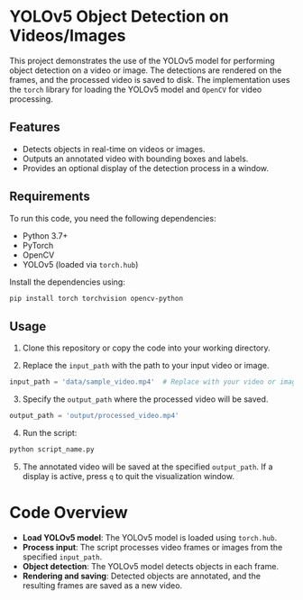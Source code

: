 # YOLOv5 Object Detection on Videos/Images

This project demonstrates the use of the YOLOv5 model for performing object detection on a video or image. The detections are rendered on the frames, and the processed video is saved to disk. The implementation uses the `torch` library for loading the YOLOv5 model and `OpenCV` for video processing.

## Features

- Detects objects in real-time on videos or images.
- Outputs an annotated video with bounding boxes and labels.
- Provides an optional display of the detection process in a window.

## Requirements

To run this code, you need the following dependencies:

- Python 3.7+
- PyTorch
- OpenCV
- YOLOv5 (loaded via `torch.hub`)  

Install the dependencies using:

```bash  
pip install torch torchvision opencv-python
```

## Usage

1. Clone this repository or copy the code into your working directory.

2. Replace the `input_path` with the path to your input video or image.

```python
input_path = 'data/sample_video.mp4'  # Replace with your video or image path
```
   
3. Specify the `output_path` where the processed video will be saved.
   
```python
output_path = 'output/processed_video.mp4'
```
  
4. Run the script:
   
```bash  
python script_name.py
```
  
5. The annotated video will be saved at the specified `output_path`. If a display is active, press `q` to quit the visualization window.


# Code Overview

- **Load YOLOv5 model**: The YOLOv5 model is loaded using `torch.hub`.
- **Process input**: The script processes video frames or images from the specified `input_path`.
- **Object detection**: The YOLOv5 model detects objects in each frame.
- **Rendering and saving**: Detected objects are annotated, and the resulting frames are saved as a new video.







